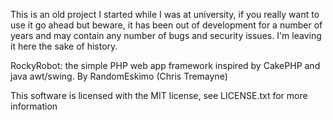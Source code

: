 This is an old project I started while I was at university, if you really want to use it go ahead but beware, it has been out of development for a number of years and may contain any number of bugs and security issues. I'm leaving it here the sake of history.

RockyRobot: the simple PHP web app framework inspired by CakePHP and java awt/swing.
By RandomEskimo (Chris Tremayne)

This software is licensed with the MIT license, see LICENSE.txt for more information

